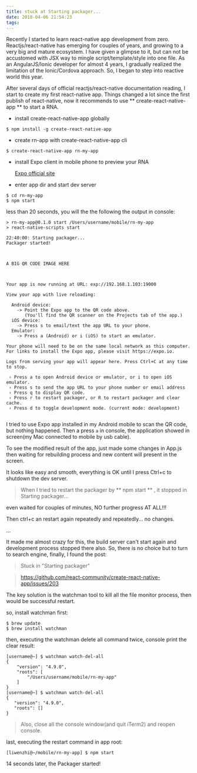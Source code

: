 ```yaml
---
title: stuck at Starting packager...
date: 2018-04-06 21:54:23
tags:
---
```


Recently I started to learn react-native app development from zero. Reactjs/react-native has emerging for couples of years, and growing to a very big and mature ecosystem. I have given a glimpse to it, but can not be accustomed with JSX way to mingle script/template/style into one file. As an AngularJS/Ionic developer for almost 4 years, I gradually realized the limitation of the Ionic/Cordova approach. So, I began to step into reactive world this year.

After several days of official reactjs/react-native documentation reading, I start to create my first react-native app. Things changed a lot since the first publish of react-native, now it recommends to use ** create-react-native-app ** to start a RNA.

- install create-react-native-app globally

```
$ npm install -g create-react-native-app

```
- create rn-app with create-react-native-app cli

```
$ create-react-native-app rn-my-app
```

- install Expo client in mobile phone to preview your RNA

  [Expo official site](https://expo.io/tools)

- enter app dir and start dev server

```
$ cd rn-my-app
$ npm start
```

less than 20 seconds, you will the the following the output in console:

 ```
 > rn-my-app@0.1.0 start /Users/username/mobile/rn-my-app
 > react-native-scripts start

 22:40:00: Starting packager...
 Packager started!



A BIG QR CODE IMAGE HERE



 Your app is now running at URL: exp://192.168.1.103:19000

 View your app with live reloading:

   Android device:
     -> Point the Expo app to the QR code above.
        (You'll find the QR scanner on the Projects tab of the app.)
   iOS device:
     -> Press s to email/text the app URL to your phone.
   Emulator:
     -> Press a (Android) or i (iOS) to start an emulator.

 Your phone will need to be on the same local network as this computer.
 For links to install the Expo app, please visit https://expo.io.

 Logs from serving your app will appear here. Press Ctrl+C at any time to stop.

  › Press a to open Android device or emulator, or i to open iOS emulator.
  › Press s to send the app URL to your phone number or email address
  › Press q to display QR code.
  › Press r to restart packager, or R to restart packager and clear cache.
  › Press d to toggle development mode. (current mode: development)


 ```

I tried to use Expo app installed in my Android mobile to scan the QR code, but nothing happened. Then a press `a` in console, the application showed in screen(my Mac connected to mobile by usb cable).

To see the modified result of the app, just made some changes in App.js then waiting for rebuilding process and new content will present in the screen.

It looks like easy and smooth, everything is OK until I press Ctrl+c to shutdown the dev server.

> When I tried to restart the packager by ** npm start ** , it stopped in Starting packager...

even waited for couples of minutes, NO further progress AT ALL!!!

Then ctrl+c an restart again repeatedly and repeatedly... no changes.

...


It made me almost crazy for this, the build server can't start again and development process stopped there also. So, there is no choice but to turn to search engine, finally, I found the post:

> Stuck in "Starting packager"

> https://github.com/react-community/create-react-native-app/issues/203

The key solution is the watchman tool to kill all the file monitor process, then would be successful restart.

so, install watchman first:

```
$ brew update
$ brew install watchman
```

then, executing the watchman delete all command twice, console print the clear result:

 ```
 [username@~] $ watchman watch-del-all
 {
     "version": "4.9.0",
     "roots": [
         "/Users/username/mobile/rn-my-app"
     ]
 }
 [username@~] $ watchman watch-del-all
{
    "version": "4.9.0",
    "roots": []
}
 ```

 > Also, close all the console window(and quit iTerm2) and reopen console.
  

 last, executing the restart command in app root:

 ```
[liwenzhi@~/mobile/rn-my-app] $ npm start
 ```

14 seconds later, the Packager started!
